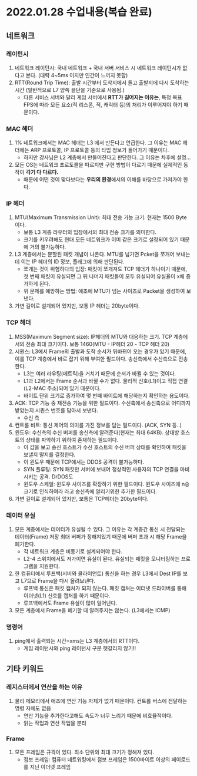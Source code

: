 # 2022.01.28 수업내용(복습 완료)
## 네트워크
### 레이턴시
1. 네트워크 레이턴시: 국내 네트워크 + 국내 서버 서비스 시 네트워크 레이턴시가 없다고 본다. (대략 4~5ms 이지만 인간이 느끼지 못함)
2. RTT(Round Trip Time): 출발 시간부터 도착지에서 돌고 출발지에 다시 도착하는 시간 (일반적으로 L7 양쪽 끝단을 기준으로 사용됨.)
    * 다른 서비스 서버와 달리 게임 서버에서 **RTT가 길어지는 이유는**, 특정 목표 FPS에 따라 모든 요소(적 리스폰, 적, 캐릭터 등)의 처리가 이루어져야 하기 때문이다.

### MAC 헤더
1. 1% 네트워크에서는 MAC 헤더는 L3 에서 만든다고 언급한다. 그 이유는 MAC 헤더에는 ARP 프로토콜, IP 프로토콜 등의 타입 정보가 들어가기 때문이다.
    * 하지만 강사님은 L2 계층에서 만들어진다고 판단한다. 그 이유는 차후에 설명...
2. 모든 OS는 네트워크 프로토콜을 따르지만 구현 방법이 다르기 때문에 실제적인 동작이 **각기 다 다르다.**
    * 때문에 어떤 것이 맞다보다는 **우리의 환경**에서의 이해를 바탕으로 가져가야 한다.

### IP 헤더
1. MTU(Maximum Transmission Unit): 최대 전송 가능 크기. 현재는 1500 Byte이다. 
    * 보통 L3 계층 라우터의 입장에서의 최대 전송 크기를 의미한다.
    * 크기를 키우려해도 현대 모든 네트워크가 이미 같은 크기로 설정되어 있기 때문에 거의 불가능하다.
2. L3 계층에서는 분할된 패킷 개념이 나온다. MTU를 넘기면 Pcket을 쪼개어 보내는데 이는 IP 헤더의 ID 정보, 플래그에 의해 판단된다.
    * 쪼개는 것이 위험하다의 입장: 패킷이 쪼개져도 TCP 헤더가 하나이기 때문에, 첫 번째 패킷이 유실되면 그 뒤 나머지 패킷들이 모두 유실되어 유실율이 x배 증가하게 된다.
    * 위 문제를 예방하는 방법: 애초에 MTU가 넘는 사이즈로 Packet을 생성하여 보낸다.
3. 가변 길이로 설계되어 있지만, 보통 IP 헤더는 20byte이다.

### TCP 헤더
1. MSS(Maximum Segment size): IP헤더의 MTU와 대응하는 크기. TCP 계층에서의 전송 최대 크기이다. 보통 1460(MTU - IP헤더 20 - TCP 헤더 20)
2. 시퀀스: L3에서 Frame의 출발과 도착 순서가 뒤바뀌어 오는 경우가 있기 때문에, 이를 TCP 계층에서 바로 잡기 위해 부여한 필드이다. 송신측에서 수신측으로 전송한다.
    * L3는 여러 라우팅(메트릭)을 거치기 때문에 순서가 바뀔 수 있는 것이다.
    * L1과 L2에서는 Frame 순서과 바뀔 수가 없다. 물리적 신호(L1)이고 직접 연결(L2-MAC 주소)되어 있기 때문이다.
    * 바이트 단위 크기로 증가하여 몇 번째 바이트에 해당하는지 확인하는 용도이다.
3. ACK: TCP 기능 중 재전송 기능을 위한 필드이다. 수신측에서 송신측으로 어디까지 받았는지 시퀀스 번호를 담아서 보낸다.
    * 수신 측
4. 컨트롤 비트: 통신 제어의 의미를 가진 정보를 담는 필드이다. (ACK, SYN 등..)
5. 윈도우: 수신측의 수신 버퍼를 송신측에 알려준다(현재는 최대 64KB). 상대방 호스트의 상태를 파악하기 위하여 존재하는 필드이다.
    * 이 값을 보고 송신 호스트가 수신 호스트의 수신 버퍼 상태를 확인하여 패킷을 보낼지 말지를 결정한다.
    * 이 윈도우 때문에 TCP에서는 DDOS 공격이 불가능하다.
    * SYN 플루팅: SYN 패킷만 서버에 보내어 정상적인 사용자의 TCP 연결을 마비시키는 공격. DrDOS도
    * 윈도우 스케일: 윈도우 사이즈를 확장하기 위한 필드이다. 윈도우 사이즈에 n승 크기로 인식하여라 라고 송신측에 알리기위한 추가한 필드이다.
6. 가변 길이로 설계되어 있지만, 보통은 TCP헤더는 20byte이다.

### 데이터 유실
1. 모든 계층에서는 데이터가 유실될 수 있다. 그 이유는 각 계층간 통신 시 전달되는 데이터(Frame) 저장 최대 버퍼가 정해져있기 때문에 버퍼 초과 시 해당 Frame을 폐기한다.
    * 각 네트워크 계층은 비동기로 설계되어야 한다.
    * L2-4 스위치에서도 저가이면 유실이 된다. 유실되는 패킷을 모니터링하는 프로그램을 지원한다.
2. 한 컴퓨터에서 루프백(서버와 클라이언트) 통신을 하는 경우 L3에서 Dest IP를 보고 L7으로 Frame을 다시 올려보낸다.
    * 루프백 통신은 패킷 캡처가 되지 않는다. 패킷 캡처는 이더넷 드라이버를 통해 이더넷(L1) 신호를 캡처를 하기 때문이다.
    * 루프백에서도 Frame 유실이 많이 일어난다.
3. 모든 계층에서 Frame을 폐기할 때 알려주지는 않는다. (L3에서는 ICMP)

### 명령어
1. ping에서 출력되는 시간=xms는 L3 계층에서의 RTT이다.
    * 게임 레이턴시와 ping 레이턴시 구분 헷갈리지 않기!!

## 기타 키워드
### 레지스터에서 연산을 하는 이유
1. 물리 메모리에서 애초에 연산 기능 자체가 없기 때문이다. 컨트롤 버스에 전달하는 명령 자체도 없음
    * 연산 기능을 추가한다고해도 속도가 너무 느리기 때문에 비효율적이다.
    * 읽는 작업과 연산 작업을 분리

### Frame
1. 모든 프레임은 규격이 있다. 최소 단위와 최대 크기가 정해져 있다.
    * 점보 프레임: 컴퓨터 네트워킹에서 점보 프레임은 1500바이트 이상의 페이로드를 지닌 이더넷 프레임
